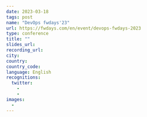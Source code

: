 ```yaml
---
date: 2023-03-18
tags: post
name: "DevOps fwdays'23"
url: https://fwdays.com/en/event/devops-fwdays-2023
type: conference
title: ""
slides_url:
recording_url: 
city: 
country: 
country_code:
language: English
recognitions:
  twitter:
    - 
    - 
images:
  - 
---
```

